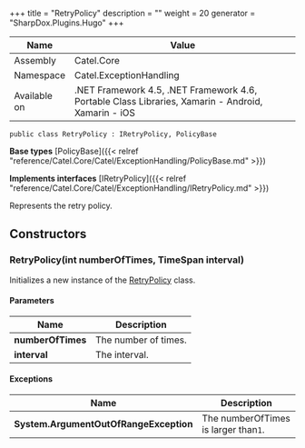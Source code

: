 

+++
title = "RetryPolicy" 
description = ""
weight = 20
generator = "SharpDox.Plugins.Hugo"
+++

Name|Value
---|---
Assembly|Catel.Core
Namespace|Catel.ExceptionHandling
Available on|.NET Framework 4.5, .NET Framework 4.6, Portable Class Libraries, Xamarin - Android, Xamarin - iOS

```
public class RetryPolicy : IRetryPolicy, PolicyBase
```

**Base types**
[PolicyBase]({{< relref "reference/Catel.Core/Catel/ExceptionHandling/PolicyBase.md" >}})

**Implements interfaces**
[IRetryPolicy]({{< relref "reference/Catel.Core/Catel/ExceptionHandling/IRetryPolicy.md" >}})

Represents the retry policy.

## Constructors

### RetryPolicy(int numberOfTimes, TimeSpan interval)

Initializes a new instance of the [RetryPolicy](#) class.

#### Parameters

Name|Description
---|---
**numberOfTimes**|The number of times.
**interval**|The interval.

#### Exceptions

Name|Description
---|---
**System.ArgumentOutOfRangeException**|The numberOfTimes is larger than`1`.


